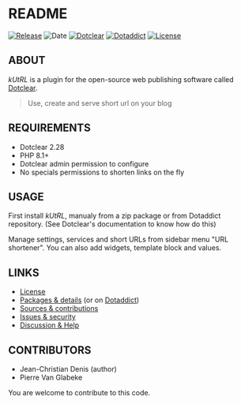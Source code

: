 # README

[![Release](https://img.shields.io/github/v/release/jcdenis/kUtRL?color=lightblue)](https://github.com/JcDenis/kUtRL/releases)
![Date](https://img.shields.io/github/release-date/jcdenis/kUtRL?color=red)
[![Dotclear](https://img.shields.io/badge/dotclear-v2.33-137bbb.svg)](https://fr.dotclear.org/download)
[![Dotaddict](https://img.shields.io/badge/dotaddict-official-9ac123.svg)](https://plugins.dotaddict.org/dc2/details/kUtRL)
[![License](https://img.shields.io/github/license/jcdenis/kUtRL?color=white)](https://github.com/JcDenis/kUtRL/blob/master/LICENSE)

## ABOUT

_kUtRL_ is a plugin for the open-source web publishing software called [Dotclear](https://www.dotclear.org).

> Use, create and serve short url on your blog

## REQUIREMENTS

* Dotclear 2.28
* PHP 8.1+
* Dotclear admin permission to configure
* No specials permissions to shorten links on the fly

## USAGE

First install _kUtRL_, manualy from a zip package or from 
Dotaddict repository. (See Dotclear's documentation to know how do this)

Manage settings, services and short URLs from sidebar menu "URL shortener".
You can also add widgets, template block and values.

## LINKS

* [License](https://github.com/JcDenis/kUtRL/blob/master/LICENSE)
* [Packages & details](https://github.com/JcDenis/kUtRL/releases) (or on [Dotaddict](https://plugins.dotaddict.org/dc2/details/kUtRL))
* [Sources & contributions](https://github.com/JcDenis/kUtRL)
* [Issues & security](https://github.com/JcDenis/kUtRL/issues)
* [Discussion & Help](http://forum.dotclear.org/viewtopic.php?pid=331158)

## CONTRIBUTORS

* Jean-Christian Denis (author)
* Pierre Van Glabeke

You are welcome to contribute to this code.
